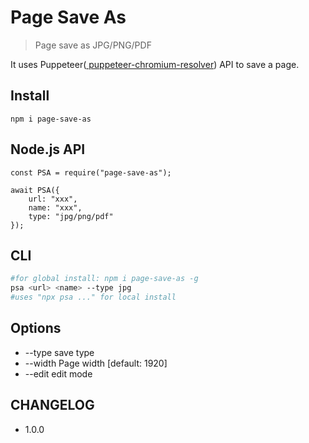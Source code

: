# Page Save As
> Page save as JPG/PNG/PDF

It uses Puppeteer([
puppeteer-chromium-resolver](https://github.com/cenfun/puppeteer-chromium-resolver)) API to save a page.


## Install
```
npm i page-save-as
```

## Node.js API
```
const PSA = require("page-save-as");

await PSA({
    url: "xxx",
    name: "xxx",
    type: "jpg/png/pdf"
});

```

## CLI
```sh
#for global install: npm i page-save-as -g
psa <url> <name> --type jpg
#uses "npx psa ..." for local install
```

## Options

* --type  save type
* --width  Page width  [default: 1920]
* --edit   edit mode


## CHANGELOG

* 1.0.0